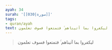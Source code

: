 ```yaml
---
ayah: 34
surah: '[[030|سورة]]'
tags:
- quran/ayah
text: ليكفروا بما آتيناهم ۚ فتمتعوا فسوف تعلمون
---
```

> ليكفروا بما آتيناهم ۚ فتمتعوا فسوف تعلمون
